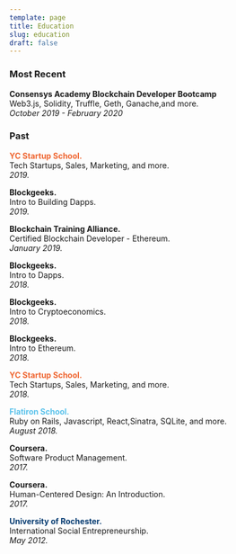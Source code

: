 ```yaml
---
template: page
title: Education
slug: education
draft: false
---
```

<h3>Most Recent</h3>

<strong>Consensys Academy Blockchain Developer Bootcamp</strong><br>Web3.js, Solidity, Truffle, Geth, Ganache,and more.<br> <em style="text-align:right;">October 2019 - February 2020</em><br>

<h3>Past</h3>

<strong style="color:#ef6530;">YC Startup School.</strong><br>Tech Startups, Sales, Marketing, and more.<br><em style="text-align:right;">2019.</em><br>

<strong>Blockgeeks.</strong><br>Intro to Building Dapps.<br><em style="text-align:right;">2019.</em><br>

<strong>Blockchain Training Alliance.</strong><br>Certified Blockchain Developer - Ethereum.<br><em style="text-align:right;">January 2019.</em><br>

<strong>Blockgeeks.</strong><br>Intro to Dapps.<br><em style="text-align:right;">2018.</em><br>

<strong>Blockgeeks.</strong><br>Intro to Cryptoeconomics.<br><em style="text-align:right;">2018.</em><br>

<strong>Blockgeeks.</strong><br>Intro to Ethereum.<br><em style="text-align:right;">2018.</em><br>

<strong style="color:#ef6530;">YC Startup School.</strong><br>Tech Startups, Sales, Marketing, and more.<br><em style="text-align:right;">2018.</em><br>

<strong style="color:#5ac2eb;">Flatiron School.</strong><br>Ruby on Rails, Javascript, React,Sinatra, SQLite, and more.<br><em style="text-align:right;">August 2018.</em><br>

<strong>Coursera.</strong><br>Software Product Management.<br><em style="text-align:right;">2017.</em><br>

<strong>Coursera.</strong><br>Human-Centered Design: An Introduction.<br><em style="text-align:right;">2017.</em><br>

<strong style="color:#063b71;">University of Rochester.</strong><br>International Social Entrepreneurship.<br><em style="text-align:right;">May 2012.</em><br>
